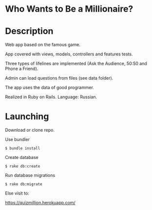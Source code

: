 # Who Wants to Be a Millionaire?

# Description

Web app based on the famous game.

App covered with views, models, controllers and features tests.

Three types of lifelines are implemented (Ask the Audience, 50:50 and Phone a Friend).

Admin can load questions from files (see data folder).

The app uses the data of good programmer.

Realized in Ruby on Rails. Language: Russian.

# Launching

Download or clone repo. 

Use bundler

```
$ bundle install
```

Create database

```
$ rake db:create
```
Run database migrations

```
$ rake db:migrate
```

Else visit to: 

https://quizmillion.herokuapp.com/
